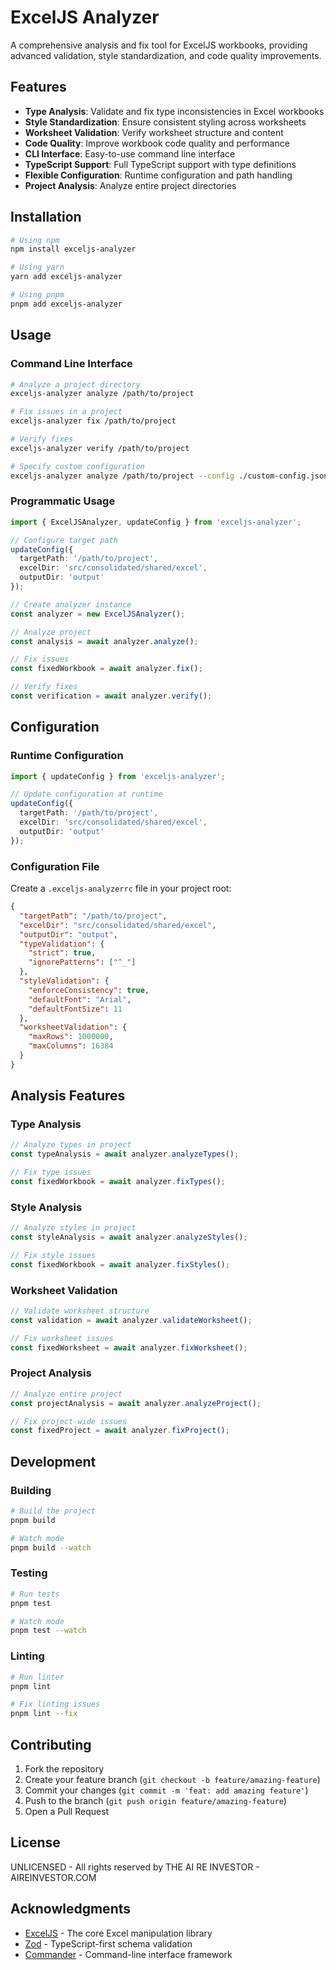# ExcelJS Analyzer

A comprehensive analysis and fix tool for ExcelJS workbooks, providing advanced validation, style standardization, and code quality improvements.

## Features

- **Type Analysis**: Validate and fix type inconsistencies in Excel workbooks
- **Style Standardization**: Ensure consistent styling across worksheets
- **Worksheet Validation**: Verify worksheet structure and content
- **Code Quality**: Improve workbook code quality and performance
- **CLI Interface**: Easy-to-use command line interface
- **TypeScript Support**: Full TypeScript support with type definitions
- **Flexible Configuration**: Runtime configuration and path handling
- **Project Analysis**: Analyze entire project directories

## Installation

```bash
# Using npm
npm install exceljs-analyzer

# Using yarn
yarn add exceljs-analyzer

# Using pnpm
pnpm add exceljs-analyzer
```

## Usage

### Command Line Interface

```bash
# Analyze a project directory
exceljs-analyzer analyze /path/to/project

# Fix issues in a project
exceljs-analyzer fix /path/to/project

# Verify fixes
exceljs-analyzer verify /path/to/project

# Specify custom configuration
exceljs-analyzer analyze /path/to/project --config ./custom-config.json
```

### Programmatic Usage

```typescript
import { ExcelJSAnalyzer, updateConfig } from 'exceljs-analyzer';

// Configure target path
updateConfig({
  targetPath: '/path/to/project',
  excelDir: 'src/consolidated/shared/excel',
  outputDir: 'output'
});

// Create analyzer instance
const analyzer = new ExcelJSAnalyzer();

// Analyze project
const analysis = await analyzer.analyze();

// Fix issues
const fixedWorkbook = await analyzer.fix();

// Verify fixes
const verification = await analyzer.verify();
```

## Configuration

### Runtime Configuration

```typescript
import { updateConfig } from 'exceljs-analyzer';

// Update configuration at runtime
updateConfig({
  targetPath: '/path/to/project',
  excelDir: 'src/consolidated/shared/excel',
  outputDir: 'output'
});
```

### Configuration File

Create a `.exceljs-analyzerrc` file in your project root:

```json
{
  "targetPath": "/path/to/project",
  "excelDir": "src/consolidated/shared/excel",
  "outputDir": "output",
  "typeValidation": {
    "strict": true,
    "ignorePatterns": ["^_"]
  },
  "styleValidation": {
    "enforceConsistency": true,
    "defaultFont": "Arial",
    "defaultFontSize": 11
  },
  "worksheetValidation": {
    "maxRows": 1000000,
    "maxColumns": 16384
  }
}
```

## Analysis Features

### Type Analysis
```typescript
// Analyze types in project
const typeAnalysis = await analyzer.analyzeTypes();

// Fix type issues
const fixedWorkbook = await analyzer.fixTypes();
```

### Style Analysis
```typescript
// Analyze styles in project
const styleAnalysis = await analyzer.analyzeStyles();

// Fix style issues
const fixedWorkbook = await analyzer.fixStyles();
```

### Worksheet Validation
```typescript
// Validate worksheet structure
const validation = await analyzer.validateWorksheet();

// Fix worksheet issues
const fixedWorksheet = await analyzer.fixWorksheet();
```

### Project Analysis
```typescript
// Analyze entire project
const projectAnalysis = await analyzer.analyzeProject();

// Fix project-wide issues
const fixedProject = await analyzer.fixProject();
```

## Development

### Building

```bash
# Build the project
pnpm build

# Watch mode
pnpm build --watch
```

### Testing

```bash
# Run tests
pnpm test

# Watch mode
pnpm test --watch
```

### Linting

```bash
# Run linter
pnpm lint

# Fix linting issues
pnpm lint --fix
```

## Contributing

1. Fork the repository
2. Create your feature branch (`git checkout -b feature/amazing-feature`)
3. Commit your changes (`git commit -m 'feat: add amazing feature'`)
4. Push to the branch (`git push origin feature/amazing-feature`)
5. Open a Pull Request

## License

UNLICENSED - All rights reserved by THE AI RE INVESTOR - AIREINVESTOR.COM

## Acknowledgments

- [ExcelJS](https://www.npmjs.com/package/exceljs) - The core Excel manipulation library
- [Zod](https://www.npmjs.com/package/zod) - TypeScript-first schema validation
- [Commander](https://www.npmjs.com/package/commander) - Command-line interface framework 
